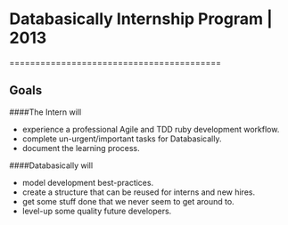 # Databasically Internship Program | 2013
=========================================

## Goals
####The Intern will
  * experience a professional Agile and TDD ruby development workflow.
  * complete un-urgent/important tasks for Databasically.
  * document the learning process.
  
####Databasically will
  * model development best-practices.
  * create a structure that can be reused for interns and new hires.
  * get some stuff done that we never seem to get around to.
  * level-up some quality future developers.
